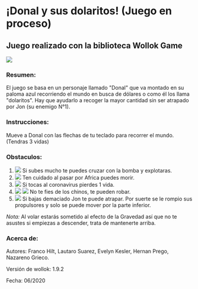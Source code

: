 # ¡Donal y sus dolaritos! (Juego en proceso)

## Juego realizado con la biblioteca Wollok Game
![](https://i.ibb.co/6y240L7/presentacion.jpg)
### Resumen: 
El juego se basa en un personaje llamado "Donal" que va montado en su paloma azul recorriendo el mundo en busca de dólares o como él los llama "dolaritos". Hay que ayudarlo a recoger la mayor cantidad sin ser atrapado por Jon (su enemigo N°1).
 

### Instrucciones: 
Mueve a Donal con las flechas de tu teclado para recorrer el mundo. (Tendras 3 vidas)
### Obstaculos:
  1) ![](https://i.ibb.co/dJ5KcLQ/bomba1.png)
  Si subes mucho te puedes cruzar con la bomba y explotaras.
  2) ![](https://i.ibb.co/r49HMV6/africanos-Que-Bailan1.png)
  Ten cuidado al pasar por Africa puedes morir.
  3) ![](https://i.ibb.co/QPQ0wbH/coronavirus.png)
  Si tocas al coronavirus pierdes 1 vida.
  4) ![](https://i.ibb.co/12k28XF/chino2.png) ![](https://i.ibb.co/x2HGzX3/coreano.png)
  No te fies de los chinos, te pueden robar.
  5) ![](https://i.ibb.co/hVvkRGm/jon.png)
  Si bajas demaciado Jon te puede atrapar. Por suerte se le rompio sus propulsores y solo se puede mover por la parte inferior.
 
 *Nota:* Al volar estarás sometido al efecto de la Gravedad así que no te asustes si empiezas a descender, trata de mantenerte arriba.


### Acerca de:

Autores: Franco Hilt, Lautaro Suarez, Evelyn Kesler, Hernan Prego, Nazareno Grieco.

Versión de wollok: 1.9.2

Fecha: 06/2020




 
